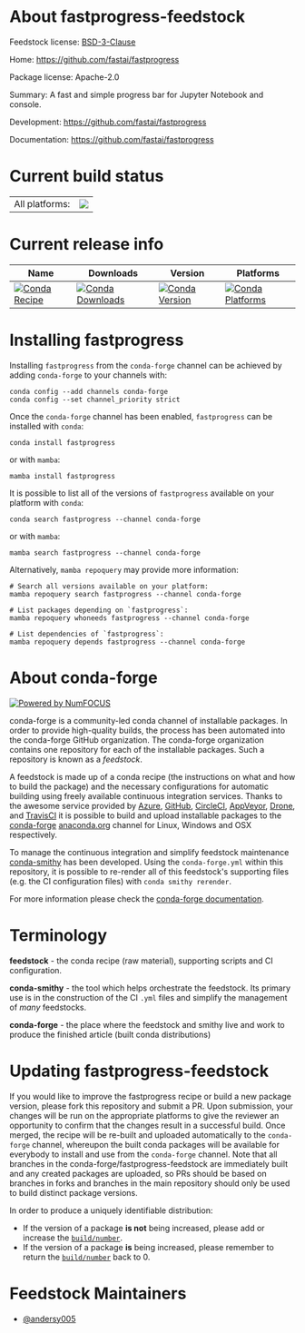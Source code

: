 About fastprogress-feedstock
============================

Feedstock license: [BSD-3-Clause](https://github.com/conda-forge/fastprogress-feedstock/blob/main/LICENSE.txt)

Home: https://github.com/fastai/fastprogress

Package license: Apache-2.0

Summary: A fast and simple progress bar for Jupyter Notebook and console.

Development: https://github.com/fastai/fastprogress

Documentation: https://github.com/fastai/fastprogress

Current build status
====================


<table><tr><td>All platforms:</td>
    <td>
      <a href="https://dev.azure.com/conda-forge/feedstock-builds/_build/latest?definitionId=9463&branchName=main">
        <img src="https://dev.azure.com/conda-forge/feedstock-builds/_apis/build/status/fastprogress-feedstock?branchName=main">
      </a>
    </td>
  </tr>
</table>

Current release info
====================

| Name | Downloads | Version | Platforms |
| --- | --- | --- | --- |
| [![Conda Recipe](https://img.shields.io/badge/recipe-fastprogress-green.svg)](https://anaconda.org/conda-forge/fastprogress) | [![Conda Downloads](https://img.shields.io/conda/dn/conda-forge/fastprogress.svg)](https://anaconda.org/conda-forge/fastprogress) | [![Conda Version](https://img.shields.io/conda/vn/conda-forge/fastprogress.svg)](https://anaconda.org/conda-forge/fastprogress) | [![Conda Platforms](https://img.shields.io/conda/pn/conda-forge/fastprogress.svg)](https://anaconda.org/conda-forge/fastprogress) |

Installing fastprogress
=======================

Installing `fastprogress` from the `conda-forge` channel can be achieved by adding `conda-forge` to your channels with:

```
conda config --add channels conda-forge
conda config --set channel_priority strict
```

Once the `conda-forge` channel has been enabled, `fastprogress` can be installed with `conda`:

```
conda install fastprogress
```

or with `mamba`:

```
mamba install fastprogress
```

It is possible to list all of the versions of `fastprogress` available on your platform with `conda`:

```
conda search fastprogress --channel conda-forge
```

or with `mamba`:

```
mamba search fastprogress --channel conda-forge
```

Alternatively, `mamba repoquery` may provide more information:

```
# Search all versions available on your platform:
mamba repoquery search fastprogress --channel conda-forge

# List packages depending on `fastprogress`:
mamba repoquery whoneeds fastprogress --channel conda-forge

# List dependencies of `fastprogress`:
mamba repoquery depends fastprogress --channel conda-forge
```


About conda-forge
=================

[![Powered by
NumFOCUS](https://img.shields.io/badge/powered%20by-NumFOCUS-orange.svg?style=flat&colorA=E1523D&colorB=007D8A)](https://numfocus.org)

conda-forge is a community-led conda channel of installable packages.
In order to provide high-quality builds, the process has been automated into the
conda-forge GitHub organization. The conda-forge organization contains one repository
for each of the installable packages. Such a repository is known as a *feedstock*.

A feedstock is made up of a conda recipe (the instructions on what and how to build
the package) and the necessary configurations for automatic building using freely
available continuous integration services. Thanks to the awesome service provided by
[Azure](https://azure.microsoft.com/en-us/services/devops/), [GitHub](https://github.com/),
[CircleCI](https://circleci.com/), [AppVeyor](https://www.appveyor.com/),
[Drone](https://cloud.drone.io/welcome), and [TravisCI](https://travis-ci.com/)
it is possible to build and upload installable packages to the
[conda-forge](https://anaconda.org/conda-forge) [anaconda.org](https://anaconda.org/)
channel for Linux, Windows and OSX respectively.

To manage the continuous integration and simplify feedstock maintenance
[conda-smithy](https://github.com/conda-forge/conda-smithy) has been developed.
Using the ``conda-forge.yml`` within this repository, it is possible to re-render all of
this feedstock's supporting files (e.g. the CI configuration files) with ``conda smithy rerender``.

For more information please check the [conda-forge documentation](https://conda-forge.org/docs/).

Terminology
===========

**feedstock** - the conda recipe (raw material), supporting scripts and CI configuration.

**conda-smithy** - the tool which helps orchestrate the feedstock.
                   Its primary use is in the construction of the CI ``.yml`` files
                   and simplify the management of *many* feedstocks.

**conda-forge** - the place where the feedstock and smithy live and work to
                  produce the finished article (built conda distributions)


Updating fastprogress-feedstock
===============================

If you would like to improve the fastprogress recipe or build a new
package version, please fork this repository and submit a PR. Upon submission,
your changes will be run on the appropriate platforms to give the reviewer an
opportunity to confirm that the changes result in a successful build. Once
merged, the recipe will be re-built and uploaded automatically to the
`conda-forge` channel, whereupon the built conda packages will be available for
everybody to install and use from the `conda-forge` channel.
Note that all branches in the conda-forge/fastprogress-feedstock are
immediately built and any created packages are uploaded, so PRs should be based
on branches in forks and branches in the main repository should only be used to
build distinct package versions.

In order to produce a uniquely identifiable distribution:
 * If the version of a package **is not** being increased, please add or increase
   the [``build/number``](https://docs.conda.io/projects/conda-build/en/latest/resources/define-metadata.html#build-number-and-string).
 * If the version of a package **is** being increased, please remember to return
   the [``build/number``](https://docs.conda.io/projects/conda-build/en/latest/resources/define-metadata.html#build-number-and-string)
   back to 0.

Feedstock Maintainers
=====================

* [@andersy005](https://github.com/andersy005/)

